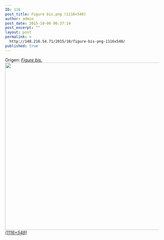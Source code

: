 ```yaml
---
ID: 116
post_title: Figure bis.png (1116×548)
author: admin
post_date: 2015-10-06 06:37:14
post_excerpt: ""
layout: post
permalink: >
  http://148.216.54.71/2015/10/figure-bis-png-1116x548/
published: true
---
```

Origen: <em><a href="http://4.bp.blogspot.com/-TAoWqd0Cttk/UbFEwG2WK2I/AAAAAAAAABo/FVoFCDyvW1A/s1600/Figure+bis.png">Figure bis.<img class="alignnone" src="http://4.bp.blogspot.com/-TAoWqd0Cttk/UbFEwG2WK2I/AAAAAAAAABo/FVoFCDyvW1A/s1600/Figure+bis.png" alt="" width="1116" height="548" /> (1116×548)</a></em>